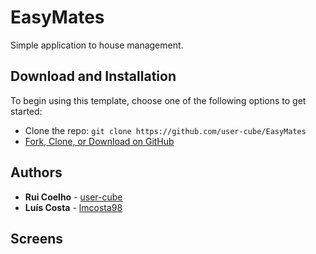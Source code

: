 # EasyMates
Simple application to house management.

## Download and Installation

To begin using this template, choose one of the following options to get started:
* Clone the repo: `git clone https://github.com/user-cube/EasyMates`
* [Fork, Clone, or Download on GitHub](https://github.com/user-cube/EasyMates)

## Authors
* **Rui Coelho** - [user-cube](https://github.com/user-cube/)
* **Luís Costa** - [lmcosta98](https://github.com/lmcosta/)

## Screens
